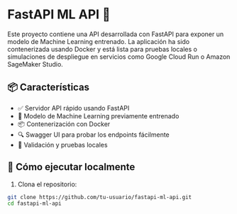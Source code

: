 # FastAPI ML API 🚀

Este proyecto contiene una API desarrollada con FastAPI para exponer un modelo de Machine Learning entrenado. La aplicación ha sido contenerizada usando Docker y está lista para pruebas locales o simulaciones de despliegue en servicios como Google Cloud Run o Amazon SageMaker Studio.

## 📦 Características

- ✅ Servidor API rápido usando FastAPI
- 🤖 Modelo de Machine Learning previamente entrenado
- 📦 Contenerización con Docker
- 🔍 Swagger UI para probar los endpoints fácilmente
- 🧪 Validación y pruebas locales

## 🚀 Cómo ejecutar localmente

1. Clona el repositorio:
```bash
git clone https://github.com/tu-usuario/fastapi-ml-api.git
cd fastapi-ml-api
